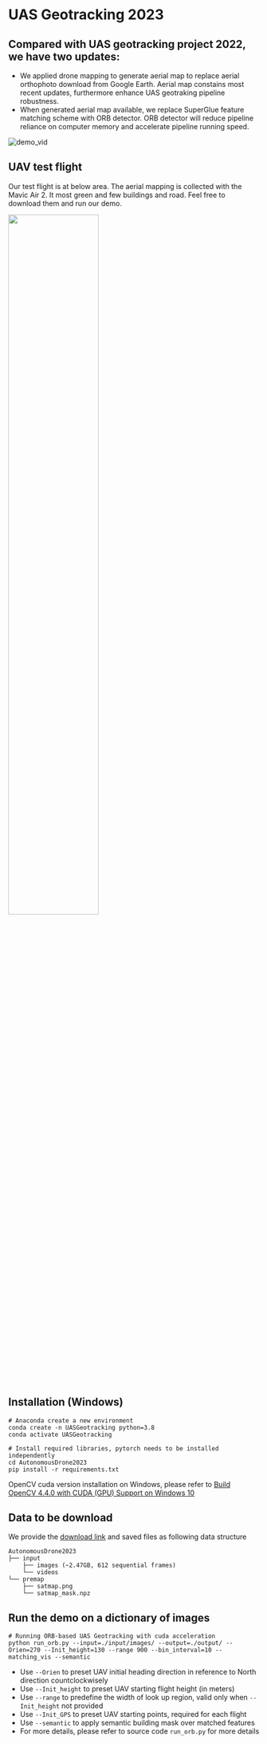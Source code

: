 # UAS Geotracking 2023

## Compared with UAS geotracking project 2022, we have two updates:
- We applied drone mapping to generate aerial map to replace aerial orthophoto download from Google Earth. Aerial map constains most recent updates, furthermore enhance UAS geotraking pipeline robustness.
- When generated aerial map available, we replace SuperGlue feature matching scheme with ORB detector. ORB detector will reduce pipeline reliance on computer memory and accelerate pipeline running speed.

![demo_vid](https://github.com/OSUPCVLab/AutonomousDrone2023/blob/main/demo/UAV%20geotracking%20demo.gif)


## UAV test flight
Our test flight is at below area. The aerial mapping is collected with the Mavic Air 2. It most green and few buildings and road. Feel free to download them and run our demo.

<p>
  <img src="https://github.com/OSUPCVLab/AutonomousDrone2023/blob/main/premap/satmap.png" width=60% height=60% />
</p>


## Installation (Windows)
```shell
# Anaconda create a new environment
conda create -n UASGeotracking python=3.8
conda activate UASGeotracking

# Install required libraries, pytorch needs to be installed independently
cd AutonomousDrone2023
pip install -r requirements.txt
```
OpenCV cuda version installation on Windows, please refer to [Build OpenCV 4.4.0 with CUDA (GPU) Support on Windows 10](https://haroonshakeel.medium.com/build-opencv-4-4-0-with-cuda-gpu-support-on-windows-10-without-tears-aa85d470bcd0)


## Data to be download
We provide the [download link](https://buckeyemailosu-my.sharepoint.com/:f:/g/personal/wei_909_buckeyemail_osu_edu/Ete3t_9rVQlJmzF3hxr-NPEBZTR9R9jJ2JGknoYIk3CqBw?e=kg4inb) and saved files as following data structure
```
AutonomousDrone2023
├── input
    ├── images (~2.47GB, 612 sequential frames)
    └── videos
└── premap
    ├── satmap.png
    └── satmap_mask.npz
```

## Run the demo on a dictionary of images
```shell
# Running ORB-based UAS Geotracking with cuda acceleration
python run_orb.py --input=./input/images/ --output=./output/ --Orien=270 --Init_height=130 --range 900 --bin_interval=10 --matching_vis --semantic
```
- Use `--Orien` to preset UAV initial heading direction in reference to North direction countclockwisely
- Use `--Init_height` to preset UAV starting flight height (in meters)
- Use `--range` to predefine the width of look up region, valid only when `--Init_height` not provided
- Use `--Init_GPS` to preset UAV starting points, required for each flight
- Use `--semantic` to apply semantic building mask over matched features
- For more details, please refer to source code `run_orb.py` for more details

